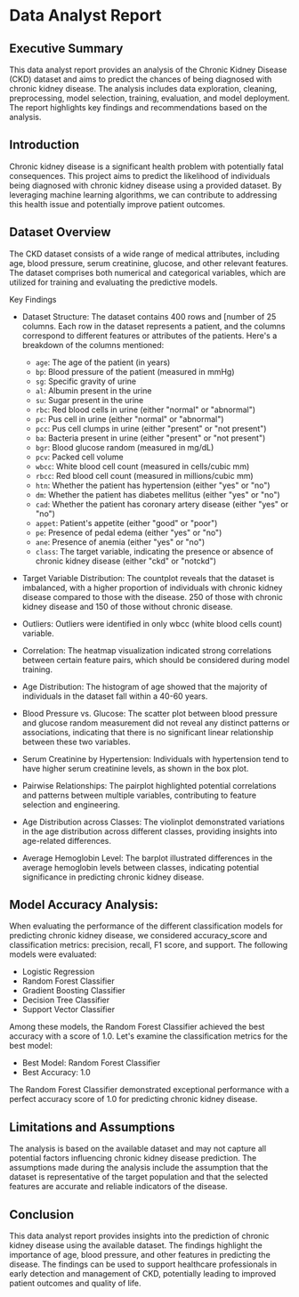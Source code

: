 # Data Analyst Report

## Executive Summary
This data analyst report provides an analysis of the Chronic Kidney Disease (CKD) dataset and aims to predict the chances of being diagnosed with chronic kidney disease. The analysis includes data exploration, cleaning, preprocessing, model selection, training, evaluation, and model deployment. The report highlights key findings and recommendations based on the analysis.

## Introduction
Chronic kidney disease is a significant health problem with potentially fatal consequences. This project aims to predict the likelihood of individuals being diagnosed with chronic kidney disease using a provided dataset. By leveraging machine learning algorithms, we can contribute to addressing this health issue and potentially improve patient outcomes.

## Dataset Overview
The CKD dataset consists of a wide range of medical attributes, including age, blood pressure, serum creatinine, glucose, and other relevant features. The dataset comprises both numerical and categorical variables, which are utilized for training and evaluating the predictive models.

Key Findings
- Dataset Structure: The dataset contains 400 rows and [number of 25 columns. 
Each row in the dataset represents a patient, and the columns correspond to different features or attributes of the patients. Here's a breakdown of the columns mentioned:
  - `age`: The age of the patient (in years)
  - `bp`: Blood pressure of the patient (measured in mmHg)
  - `sg`: Specific gravity of urine
  - `al`: Albumin present in the urine
  - `su`: Sugar present in the urine
  - `rbc`: Red blood cells in urine (either "normal" or "abnormal")
  - `pc`: Pus cell in urine (either "normal" or "abnormal")
  - `pcc`: Pus cell clumps in urine (either "present" or "not present")
  - `ba`: Bacteria present in urine (either "present" or "not present")
  - `bgr`: Blood glucose random (measured in mg/dL)
  - `pcv`: Packed cell volume
  - `wbcc`: White blood cell count (measured in cells/cubic mm)
  - `rbcc`: Red blood cell count (measured in millions/cubic mm)
  - `htn`: Whether the patient has hypertension (either "yes" or "no")
  - `dm`: Whether the patient has diabetes mellitus (either "yes" or "no")
  - `cad`: Whether the patient has coronary artery disease (either "yes" or "no")
  - `appet`: Patient's appetite (either "good" or "poor")
  - `pe`: Presence of pedal edema (either "yes" or "no")
  - `ane`: Presence of anemia (either "yes" or "no")
  - `class`: The target variable, indicating the presence or absence of chronic kidney disease (either "ckd" or "notckd")

- Target Variable Distribution: The countplot reveals that the dataset is imbalanced, with a higher proportion of individuals with chronic kidney disease compared to those with the disease. 250 of those with chronic kidney disease and 150 of those without chronic disease.
- Outliers: Outliers were identified in only wbcc (white blood cells count) variable.
- Correlation: The heatmap visualization indicated strong correlations between certain feature pairs, which should be considered during model training.
- Age Distribution: The histogram of age showed that the majority of individuals in the dataset fall within a 40-60 years.
- Blood Pressure vs. Glucose: The scatter plot between blood pressure and glucose random measurement did not reveal any distinct patterns or associations, indicating that there is no significant linear relationship between these two variables.
- Serum Creatinine by Hypertension: Individuals with hypertension tend to have higher serum creatinine levels, as shown in the box plot.
- Pairwise Relationships: The pairplot highlighted potential correlations and patterns between multiple variables, contributing to feature selection and engineering.
- Age Distribution across Classes: The violinplot demonstrated variations in the age distribution across different classes, providing insights into age-related differences.
- Average Hemoglobin Level: The barplot illustrated differences in the average hemoglobin levels between classes, indicating potential significance in predicting chronic kidney disease.

## Model Accuracy Analysis:
When evaluating the performance of the different classification models for predicting chronic kidney disease, we considered accuracy_score and classification metrics: precision, recall, F1 score, and support. The following models were evaluated:

- Logistic Regression
- Random Forest Classifier
- Gradient Boosting Classifier
- Decision Tree Classifier
- Support Vector Classifier

Among these models, the Random Forest Classifier achieved the best accuracy with a score of 1.0. Let's examine the classification metrics for the best model:
- Best Model: Random Forest Classifier
- Best Accuracy: 1.0

The Random Forest Classifier demonstrated exceptional performance with a perfect accuracy score of 1.0 for predicting chronic kidney disease. 

## Limitations and Assumptions
The analysis is based on the available dataset and may not capture all potential factors influencing chronic kidney disease prediction.
The assumptions made during the analysis include the assumption that the dataset is representative of the target population and that the selected features are accurate and reliable indicators of the disease.

## Conclusion
This data analyst report provides insights into the prediction of chronic kidney disease using the available dataset. The findings highlight the importance of age, blood pressure, and other features in predicting the disease. The findings can be used to support healthcare professionals in early detection and management of CKD, potentially leading to improved patient outcomes and quality of life.
